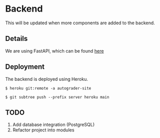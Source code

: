 # Backend

This will be updated when more components are added to the backend.

## Details
We are using FastAPI, which can be found [here](https://fastapi.tiangolo.com/)

## Deployment
The backend is deployed using Heroku.


```console
$ heroku git:remote -a autograder-site
```

```console
$ git subtree push --prefix server heroku main
```

## TODO
1. Add database integration (PostgreSQL)
2. Refactor project into modules